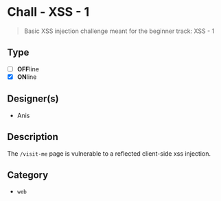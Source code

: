 # Chall - XSS - 1

> Basic XSS injection challenge meant for the beginner track: XSS - 1

## Type

- [ ] **OFF**line
- [X] **ON**line

## Designer(s)

- Anis

## Description

The `/visit-me` page is vulnerable to a reflected client-side xss injection.

## Category

- `web`